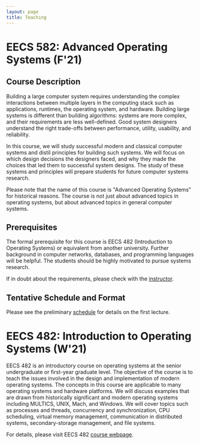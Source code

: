 ```yaml
---
layout: page
title: Teaching
---
```


# EECS 582: Advanced Operating Systems (F'21)

<!---
<p class="message">
<b>Preliminary schedule and instructions for joining the first lecture (over Zoom) is <a href="https://docs.google.com/document/d/1ivyY0K5SXft3vrOkL1QTNoZJ7xTQMHC0Zp9hZpTFtpU/edit">online</a> </b>
</p>

<p class="message">
<b>Students asking about the course capacity:</b> Please enroll in the waiting list and show up to the first day of class where we'll discuss the course content in detail. This will help you understand if EECS 582 is suited for you. Note that the primary audience for this course is graduate students interested in systems research.
 </p>
-->

## Course Description

Building a large computer system requires understanding the complex interactions between multiple layers in the computing stack such as applications, runtimes, the operating system, and hardware. Building large systems is different than building algorithms: systems are more complex, and their requirements are less well-defined. Good system designers understand the right trade-offs between performance, utility, usability, and reliability. 

In this course, we will study successful modern and classical computer systems and distil principles for building such systems. We will focus on which design decisions the designers faced, and why they made the choices that led them to successful system designs. The study of these systems and principles will prepare students for future computer systems research. 

Please note that the name of this course is "Advanced Operating Systems" for historical reasons. The course is not just about advanced topics in operating systems, but about advanced topics in general computer systems.
  
## Prerequisites

The formal prerequisite for this course is EECS 482 (Introduction to Operating Systems) or equivalent from another university. Further background in computer networks, databases, and programming languages will be helpful. The students should be highly motivated to pursue systems research.

If in doubt about the requirements, please check with the <a href="mailto:barisk@umich.edu?Subject=[EECS 582]%20Question" target="_top">instructor</a>.

<!---## Format

Each week, students will be responsible for writing reviews for assigned paper readings.
  
We will conduct this course as a seminar course, where we read seminal papers about computer systems research. Everyone is expected to present a paper (~20 minutes), and lead a discussion of the designated papers. 
-->
  
## Tentative Schedule and Format

Please see the preliminary [schedule](https://docs.google.com/document/d/1rUSse9iZuXt-EDJ55BSS8HURAQ47tLGUKj02IX4vvbA/edit?usp=sharing) for details on the first lecture.

# EECS 482: Introduction to Operating Systems (W'21)

EECS 482 is an introductory course on operating systems at the senior undergraduate or first-year graduate level. The objective of the course is to teach the issues involved in the design and implementation of modern operating systems. The concepts in this course are applicable to many operating systems and hardware platforms. We will discuss examples that are drawn from historically significant and modern operating systems including MULTICS, UNIX, Mach, and Windows. We will cover topics such as processes and threads, concurrency and synchronization, CPU scheduling, virtual memory management, communication in distributed systems, secondary-storage management, and file systems.

For details, please visit EECS 482 [course webpage](http://web.eecs.umich.edu/~harshavm/eecs482/).
  
<!---
During my PhD, I TAed for the following courses:

* [Programming II](http://isa.epfl.ch/imoniteur_ISAP/!itffichecours.htm?ww_i_matiere=1775702&ww_x_anneeacad=213638028&ww_i_section=945244&ww_i_niveau=6683111&ww_c_langue=en) (1<sup>st</sup> year undergraduate programming course), 2010
* [Software Engineering](http://sweng.epfl.ch/) (3<sup>rd</sup> year undergraduate software engineering course), 2011-2013
* [Principles of Computer Systems](http://pocs.epfl.ch/) (Graduate level systems course), 2014

Here are two lectures I gave on design patterns as part of the [Software Engineering](http://sweng.epfl.ch/) course at EPFL:

<a href="http://klewel.com/conferences/epfl-sweng-2011/index.php?talkID=20">Design patterns I</a>
<a href="http://klewel.com/conferences/epfl-sweng-2011/index.php?talkID=20"><img class="talkSnapshotImg" src="http://www.klewel.com/conferences/epfl-sweng-2011/21/snapshot.jpg" border="0">
</a>

<a href="http://klewel.com/conferences/epfl-sweng-2011/index.php?talkID=21">Design patterns II</a>
<a href="http://klewel.com/conferences/epfl-sweng-2011/index.php?talkID=21">
<img class="talkSnapshotImg" src="http://www.klewel.com/conferences/epfl-sweng-2011/22/snapshot.jpg" border="0"></a>
-->